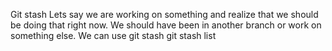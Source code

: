 Git stash 
Lets say we are working on something and realize that we should be doing that right now.
We should have been in another branch or work on something else. We can use git stash
git stash list

